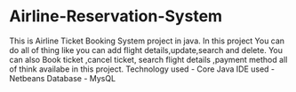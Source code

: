 # Airline-Reservation-System
This is Airline Ticket Booking System project in java.
In this project You can do all of thing like you can add flight details,update,search and delete. 
You can also Book ticket ,cancel ticket, search flight details ,payment method all of think availabe in this project. 
Technology used - Core Java
IDE used - Netbeans
Database - MysQL
